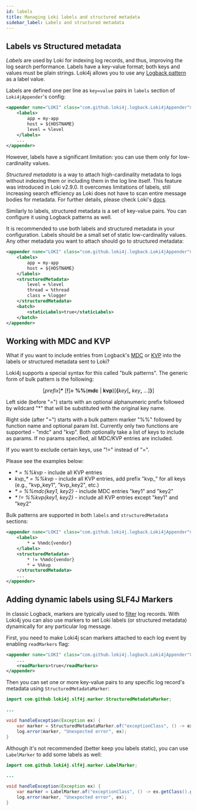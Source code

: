 ```yaml
---
id: labels
title: Managing Loki labels and structured metadata
sidebar_label: Labels and structured metadata
---
```


## Labels vs Structured metadata

*Labels* are used by Loki for indexing log records, and thus, improving the log search performance.
Labels have a key-value format; both keys and values must be plain strings.
Loki4j allows you to use any [Logback pattern](https://logback.qos.ch/manual/layouts.html#conversionWord) as a label value.

Labels are defined one per line as `key=value` pairs in `labels` section of `Loki4jAppender`'s config:

```xml
<appender name="LOKI" class="com.github.loki4j.logback.Loki4jAppender">
    <labels>
        app = my-app
        host = ${HOSTNAME}
        level = %level
    </labels>
    ...
</appender>
```

However, labels have a significant limitation: you can use them only for low-cardinality values.

*Structured metadata* is a way to attach high-cardinality metadata to logs without indexing them or including them in the log line itself.
This feature was introduced in Loki v2.9.0.
It overcomes limitations of labels, still increasing search efficiency as Loki does not have to scan entire message bodies for metadata.
For further details, please check Loki's [docs](https://grafana.com/docs/loki/latest/get-started/labels/structured-metadata/).

Similarly to labels, structured metadata is a set of key-value pairs.
You can configure it using Logback patterns as well.

It is recommended to use both labels and structured metadata in your configuration.
Labels should be a small set of static low-cardinality values.
Any other metadata you want to attach should go to structured metadata:

```xml
<appender name="LOKI" class="com.github.loki4j.logback.Loki4jAppender">
    <labels>
        app = my-app
        host = ${HOSTNAME}
    </labels>
    <structuredMetadata>
        level = %level
        thread = %thread
        class = %logger
    </structuredMetadata>
    <batch>
        <staticLabels>true</staticLabels>
    </batch>
</appender>
```

## Working with MDC and KVP

What if you want to include entries from Logback's [MDC](https://logback.qos.ch/manual/mdc.html) or [KVP](https://www.slf4j.org/manual.html#fluent) into the labels or structured metadata sent to Loki?

Loki4j supports a special syntax for this called "bulk patterns".
The generic form of bulk pattern is the following:

<p align="center">
    [<i>prefix</i>]<b>*</b> [<b>!</b>]<b>=</b> <b>%%</b>(<b>mdc</b> | <b>kvp</b>)[<b>{</b><i>key</i>[<b>,</b> <i>key</i><b>,</b> ...]<b>}</b>]
</p>

Left side (before "=") starts with an optional alphanumeric prefix followed by wildcard "*" that will be substituted with the original key name.

Right side (after "=") starts with a bulk pattern marker "%%" followed by function name and optional param list.
Currently only two functions are supported - "mdc" and "kvp".
Both optionally take a list of keys to include as params.
If no params specified, all MDC/KVP entries are included.

If you want to exclude certain keys, use "!=" instead of "=".

Please see the examples below:

- *\* = %%kvp* - include all KVP entries
- *kvp_\* = %%kvp* - include all KVP entries, add prefix "kvp_" for all keys (e.g., "kvp_key1", "kvp_key2", etc.)
- *\* = %%mdc{key1, key2}* - include MDC entries "key1" and "key2"
- *\* != %%kvp{key1, key2}* - include all KVP entries except "key1" and "key2"

Bulk patterns are supported in both `labels` and `structuredMetadata` sections:

```xml
<appender name="LOKI" class="com.github.loki4j.logback.Loki4jAppender">
    <labels>
        * = %%mdc{vendor}
    </labels>
    <structuredMetadata>
        * != %%mdc{vendor}
        * = %%kvp
    </structuredMetadata>
    ...
</appender>
```

## Adding dynamic labels using SLF4J Markers

In classic Logback, markers are typically used to [filter](https://logback.qos.ch/manual/filters.html#TurboFilter) log records.
With Loki4j you can also use markers to set Loki labels (or structured metadata) dynamically for any particular log message.

First, you need to make Loki4j scan markers attached to each log event by enabling `readMarkers` flag:

```xml
<appender name="LOKI" class="com.github.loki4j.logback.Loki4jAppender">
    ...
    <readMarkers>true</readMarkers>
</appender>
```

Then you can set one or more key-value pairs to any specific log record's metadata using `StructuredMetadataMarker`:

```java
import com.github.loki4j.slf4j.marker.StructuredMetadataMarker;

...

void handleException(Exception ex) {
    var marker = StructuredMetadataMarker.of("exceptionClass", () -> ex.getClass().getSimpleName());
    log.error(marker, "Unexpected error", ex);
}
```

Although it's not recommended (better keep you labels static), you can use `LabelMarker` to add some labels as well:

```java
import com.github.loki4j.slf4j.marker.LabelMarker;

...

void handleException(Exception ex) {
    var marker = LabelMarker.of("exceptionClass", () -> ex.getClass().getSimpleName());
    log.error(marker, "Unexpected error", ex);
}
```
